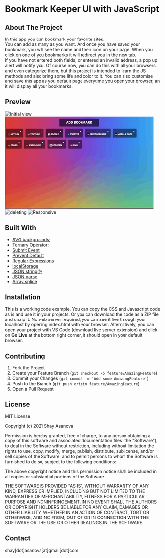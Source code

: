 # Bookmark Keeper UI with JavaScript

## About The Project

In this app you can bookmark your favorite sites. <br/>You can add as many as you want. And once you have saved your bookmark, you will see the name and their icon on your page. When you click on one of you bookmarks it will redirect you in the new tab. <br/>
If you have not entered both fields, or entered an invalid address, a pop up alert will notify you.
Of course now, you can do this with all your browsers and even categorize them, but this project is intended to learn the JS methods and also bring some life and color to it.
You can also customise and save this app as you default page everytime you open your browser, an it will display all your bookmarks.

## Preview

![Initial view](media/image1.gif)
![Redirect](media/image2.gif)
![deleting](media/image3.gif)
![Responsive](media/image4.gif)

## Built With

- [SVG backgrounds](https://www.svgbackgrounds.com);
- [Ternary Operator](https://developer.mozilla.org/en-US/docs/Web/JavaScript/Reference/Operators/Conditional_Operator);
- [Submit Event](https://developer.mozilla.org/en-US/docs/Web/API/HTMLFormElement/submit_event)
- [Prevent Default](https://www.w3schools.com/jsref/event_preventdefault.asp)
- [Regular Expressions](https://developer.mozilla.org/en-US/docs/Web/JavaScript/Guide/Regular_Expressions)
- [localStorage](https://developer.mozilla.org/en-US/docs/Web/API/Window/localStorage)
- [JSON.stringify](https://developer.mozilla.org/en-US/docs/Web/JavaScript/Reference/Global_Objects/JSON/stringify)
- [JSON.parse](https://developer.mozilla.org/en-US/docs/Web/JavaScript/Reference/Global_Objects/JSON/parse)
- [Array splice](https://developer.mozilla.org/en-US/docs/Web/JavaScript/Reference/Global_Objects/Array/splice)

## Installation

This is a working code example.
You can copy the CSS and Javascript code as is and use it in your projects.
Or you can download the code as a ZIP file and unzip it. No web server required, you can see it live through your localhost by opening index.html with your browser. Alternatively, you can open your project with VS Code (download live server extension) and click on **Go Live** at the bottom right corner, it should open in your default browser.

## Contributing

1. Fork the Project
2. Create your Feature Branch (`git checkout -b feature/AmazingFeature`)
3. Commit your Changes (`git commit -m 'Add some AmazingFeature'`)
4. Push to the Branch (`git push origin feature/AmazingFeature`)
5. Open a Pull Request

## License

MIT License

Copyright (c) 2021 Shay Asanova

Permission is hereby granted, free of charge, to any person obtaining a copy
of this software and associated documentation files (the "Software"), to deal
in the Software without restriction, including without limitation the rights
to use, copy, modify, merge, publish, distribute, sublicense, and/or sell
copies of the Software, and to permit persons to whom the Software is
furnished to do so, subject to the following conditions:

The above copyright notice and this permission notice shall be included in all
copies or substantial portions of the Software.

THE SOFTWARE IS PROVIDED "AS IS", WITHOUT WARRANTY OF ANY KIND, EXPRESS OR
IMPLIED, INCLUDING BUT NOT LIMITED TO THE WARRANTIES OF MERCHANTABILITY,
FITNESS FOR A PARTICULAR PURPOSE AND NONINFRINGEMENT. IN NO EVENT SHALL THE
AUTHORS OR COPYRIGHT HOLDERS BE LIABLE FOR ANY CLAIM, DAMAGES OR OTHER
LIABILITY, WHETHER IN AN ACTION OF CONTRACT, TORT OR OTHERWISE, ARISING FROM,
OUT OF OR IN CONNECTION WITH THE SOFTWARE OR THE USE OR OTHER DEALINGS IN THE
SOFTWARE.

## Contact

shay[dot]asanova[at]gmail[dot]com
